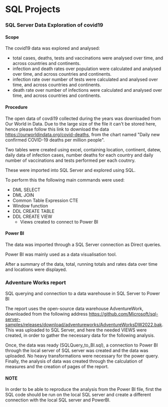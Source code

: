 # SQL Projects

### SQL Server Data Exploration of covid19

#### Scope
The covid19 data was explored and analysed:
- total cases, deaths, tests and vaccinations were analysed over time, and across countries and continents.
- infection and death rates over population were calculated and analysed over time, and across countries and continents.
- infection rate over number of tests were calculated and analysed over time, and across countries and continents.
- death rate over number of infections were calculated and analysed over time, and across countries and continents.

#### Procedure
The open data of covdi19 collected during the years was downloaded from Our World in Data. Due to the large size of the file it can't be stored here, hence please follow this link to download the data https://ourworldindata.org/covid-deaths, from the chart named "Daily new confirmed COVID-19 deaths per million people".

Two tables were created using excel, containing location, continent, datew, daily data of infection cases, number deaths for each country and daily number of vaccinations and tests performed per each coutnry.

These were imported into SQL Server and explored using SQL.

To perform this the following main commands were used:
- DML SELECT
- DML JOIN
- Common Table Expression CTE
- Window function
- DDL CREATE TABLE
- DDL CREATE VIEW
  - Views created to connect to Power BI


#### Power BI
The data was imported through a SQL Server connection as Direct queries.

Power BI was mainly used as a data visualisation tool.

After a summary of the data, total, running totals and rates data over time and locations were displayed.


### Adventure Works report

SQL querying and connection to a data warehouse in SQL Server to Power BI

The report uses the open-source data warehouse AdventureWork, downloaded from the following address https://github.com/Microsoft/sql-server-samples/releases/download/adventureworks/AdventureWorksDW2022.bak. This was uploaded to SQL Server, and here the needed VIEWS were created, in order to gather the necessary data for the following analysis.

Once, the data was ready (SQLQuery_to_BI.sql), a connection to Power BI through the local server of SQL server was created and the data was uploaded. No heavy transformations were necessary for the power query. Finally, the analysis of data was created through the calculation of measures and the creation of pages of the report.

#### NOTE
In order to be able to reproduce the analysis from the Power BI file, first the SQL code should be run on the local SQL server and create a different connection with the local SQL server and PowerBI.

